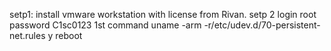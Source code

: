 setp1: install vmware workstation with license from Rivan. setp 2 login root password C1sc0123 1st command uname -arm -r/etc/udev.d/70-persistent-net.rules y reboot


